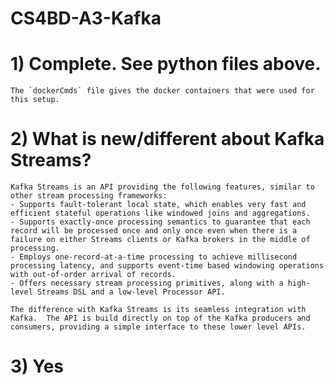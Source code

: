 # CS4BD-A3-Kafka

# 1) Complete. See python files above. 
    The `dockerCmds` file gives the docker containers that were used for this setup.

# 2) What is new/different about Kafka Streams? 
    Kafka Streams is an API providing the following features, similar to other stream processing frameworks:
    - Supports fault-tolerant local state, which enables very fast and efficient stateful operations like windowed joins and aggregations.
    - Supports exactly-once processing semantics to guarantee that each record will be processed once and only once even when there is a failure on either Streams clients or Kafka brokers in the middle of processing.
    - Employs one-record-at-a-time processing to achieve millisecond processing latency, and supports event-time based windowing operations with out-of-order arrival of records.
    - Offers necessary stream processing primitives, along with a high-level Streams DSL and a low-level Processor API.

    The difference with Kafka Streams is its seamless integration with Kafka.  The API is build directly on top of the Kafka producers and consumers, providing a simple interface to these lower level APIs.

# 3) Yes
